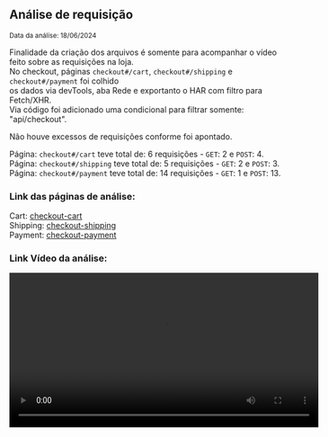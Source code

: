 ## Análise de requisição
<small>Data da análise: 18/06/2024</small>

Finalidade da criação dos arquivos é somente para acompanhar o vídeo feito sobre as requisições na loja. <br />
No checkout, páginas `checkout#/cart`, `checkout#/shipping` e `checkout#/payment` foi colhido <br />
os dados via devTools, aba Rede e exportanto o HAR com filtro para Fetch/XHR. <br />
Via código foi adicionado uma condicional para filtrar somente: "api/checkout".  

Não houve excessos de requisíções conforme foi apontado.

Página: `checkout#/cart` teve total de: 6 requisições - `GET`: 2 e `POST`: 4. <br />
Página: `checkout#/shipping` teve total de: 5 requisições - `GET`: 2 e `POST`: 3. <br />
Página: `checkout#/payment` teve total de: 14 requisições - `GET`: 1 e `POST`: 13. <br />

### Link das páginas de análise:
Cart: <a href="https://rodolfon1.github.io/requestAnalysis/checkout-cart"> checkout-cart </a> <br />
Shipping: <a href="https://rodolfon1.github.io/requestAnalysis/checkout-shipping"> checkout-shipping </a> <br />
Payment: <a href="https://rodolfon1.github.io/requestAnalysis/checkout-payment"> checkout-payment </a> <br />


### Link Vídeo da análise:

<video controls width="550">
  <source src="https://github.com/RodolfoN1/requestAnalysis/assets/149804409/b9df6a92-0e2d-4a79-9f9d-5aacacade6be" type="video/mp4" />
  <a href="https://github.com/RodolfoN1/requestAnalysis/assets/149804409/b9df6a92-0e2d-4a79-9f9d-5aacacade6be">video</a>.
</video>